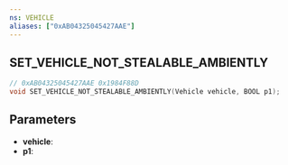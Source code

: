 ```yaml
---
ns: VEHICLE
aliases: ["0xAB04325045427AAE"]
---
```

## SET_VEHICLE_NOT_STEALABLE_AMBIENTLY

```c
// 0xAB04325045427AAE 0x1984F88D
void SET_VEHICLE_NOT_STEALABLE_AMBIENTLY(Vehicle vehicle, BOOL p1);
```


## Parameters
* **vehicle**: 
* **p1**: 

